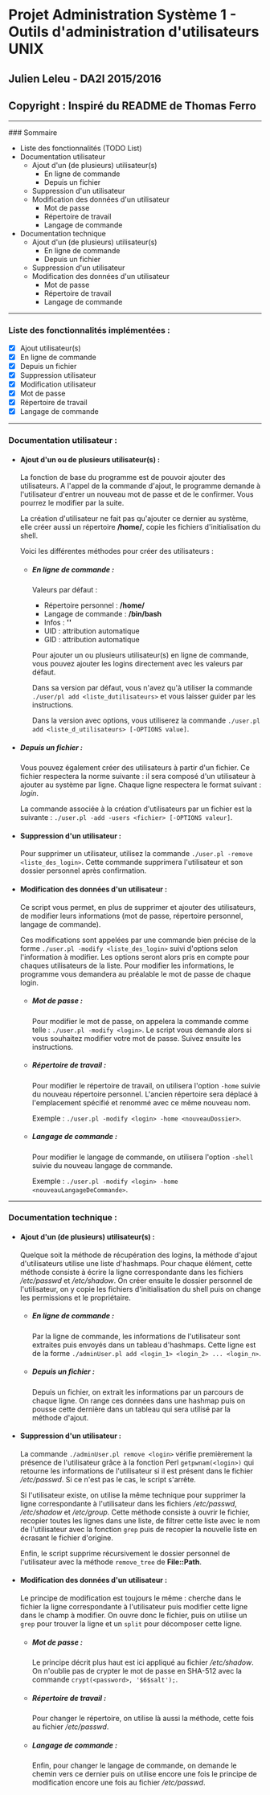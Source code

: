 # Projet Administration Système 1 - Outils d'administration d'utilisateurs UNIX
## Julien Leleu - DA2I 2015/2016
## Copyright : Inspiré du README de Thomas Ferro
----------------------

### Sommaire

- Liste des fonctionnalités (TODO List)
- Documentation utilisateur
  - Ajout d'un (de plusieurs) utilisateur(s)
    - En ligne de commande
    - Depuis un fichier
  - Suppression d'un utilisateur
  - Modification des données d'un utilisateur
    - Mot de passe
    - Répertoire de travail
    - Langage de commande
- Documentation technique
  - Ajout d'un (de plusieurs) utilisateur(s)
    - En ligne de commande
    - Depuis un fichier
  - Suppression d'un utilisateur
  - Modification des données d'un utilisateur
    - Mot de passe
    - Répertoire de travail
    - Langage de commande

----------------------

### Liste des fonctionnalités implémentées :

- [x] Ajout utilisateur(s)
 - [x] En ligne de commande
 - [x] Depuis un fichier
- [x] Suppression utilisateur
- [x] Modification utilisateur
 - [x] Mot de passe
 - [x] Répertoire de travail
 - [x] Langage de commande

-----------------------

### Documentation utilisateur :

- #### Ajout d'un ou de plusieurs utilisateur(s) :
  La fonction de base du programme est de pouvoir ajouter des utilisateurs.
  A l'appel de la commande d'ajout, le programme demande à l'utilisateur d'entrer un nouveau mot de passe et de le confirmer.
  Vous pourrez le modifier par la suite.

  La création d'utilisateur ne fait pas qu'ajouter ce dernier au système, elle créer aussi un répertoire **/home/<login>**, copie les fichiers d'initialisation du shell.

  Voici les différentes méthodes pour créer des utilisateurs :

  - ##### En ligne de commande :
    Valeurs par défaut :
    - Répertoire personnel : **/home/<login>**
    - Langage de commande : **/bin/bash**
    - Infos : **''**
    - UID : attribution automatique
    - GID : attribution automatique

    Pour ajouter un ou plusieurs utilisateur(s) en ligne de commande, vous pouvez ajouter les logins directement avec les valeurs par défaut.

    Dans sa version par défaut, vous n'avez qu'à utiliser la commande `./user/pl add <liste_dutilisateurs>` et vous laisser guider par les instructions.

    Dans la version avec options, vous utiliserez la commande `./user.pl add <liste_d_utilisateurs> [-OPTIONS value]`.

 - ##### Depuis un fichier :

    Vous pouvez également créer des utilisateurs à partir d'un fichier. 
    Ce fichier respectera la norme suivante : 
    il sera composé d'un utilisateur à ajouter au système par ligne. Chaque ligne respectera le format suivant : *login*. 

    La commande associée à la création d'utilisateurs par un fichier est la suivante : `./user.pl -add -users <fichier> [-OPTIONS valeur]`.

- #### Suppression d'un utilisateur :

  Pour supprimer un utilisateur, utilisez la commande `./user.pl -remove <liste_des_login>`. Cette commande supprimera l'utilisateur et son dossier personnel après confirmation.

- #### Modification des données d'un utilisateur :

  Ce script vous permet, en plus de supprimer et ajouter des utilisateurs, de modifier leurs informations (mot de passe, répertoire personnel, langage de commande).

  Ces modifications sont appelées par une commande bien précise de la forme `./user.pl -modify <liste_des_login>` suivi d'options selon l'information à modifier. Les options seront alors pris en compte pour chaques utilisateurs de la liste. Pour modifier les informations, le programme vous demandera au préalable le mot de passe de chaque login.

  - ##### Mot de passe :

    Pour modifier le mot de passe, on appelera la commande comme telle : `./user.pl -modify <login>`.
    Le script vous demande alors si vous souhaitez modifier votre mot de passe. Suivez ensuite les instructions.

  - ##### Répertoire de travail :

    Pour modifier le répertoire de travail, on utilisera l'option `-home` suivie du nouveau répertoire personnel. L'ancien répertoire sera déplacé à l'emplacement spécifié et renommé avec ce même nouveau nom.

    Exemple : `./user.pl -modify <login> -home <nouveauDossier>`.

  - ##### Langage de commande :

    Pour modifier le langage de commande, on utilisera l'option `-shell` suivie du nouveau langage de commande.

    Exemple : `./user.pl -modify <login> -home <nouveauLangageDeCommande>`.

----------------------

### Documentation technique :

- #### Ajout d'un (de plusieurs) utilisateur(s) :

  Quelque soit la méthode de récupération des logins, la méthode d'ajout d'utilisateurs utilise une liste d'hashmaps. Pour chaque élément, cette méthode consiste à écrire la ligne correspondante dans les fichiers */etc/passwd* et */etc/shadow*. On créer ensuite le dossier personnel de l'utilisateur, on y copie les fichiers d'initialisation du shell puis on change les permissions et le propriétaire.

  - ##### En ligne de commande :

    Par la ligne de commande, les informations de l'utilisateur sont extraites puis envoyés dans un tableau d'hashmaps. Cette ligne est de la forme `./adminUser.pl add <login_1> <login_2> ... <login_n>`.

  - ##### Depuis un fichier :

    Depuis un fichier, on extrait les informations par un parcours de chaque ligne. On range ces données dans une hashmap puis on pousse cette dernière dans un tableau qui sera utilisé par la méthode d'ajout.

- #### Suppression d'un utilisateur :

  La commande `./adminUser.pl remove <login>` vérifie premièrement la présence de l'utilisateur grâce à la fonction Perl `getpwnam(<login>)` qui retourne les informations de l'utilisateur si il est présent dans le fichier */etc/passwd*. Si ce n'est pas le cas, le script s'arrête.

  Si l'utilisateur existe, on utilise la même technique pour supprimer la ligne correspondante à l'utilisateur dans les fichiers */etc/passwd*, */etc/shadow* et */etc/group*. Cette méthode consiste à ouvrir le fichier, recopier toutes les lignes dans une liste, de filtrer cette liste avec le nom de l'utilisateur avec la fonction `grep` puis de recopier la nouvelle liste en écrasant le fichier d'origine.

  Enfin, le script supprime récursivement le dossier personnel de l'utilisateur avec la méthode `remove_tree` de **File::Path**.

- #### Modification des données d'un utilisateur :

  Le principe de modification est toujours le même : cherche dans le fichier la ligne correspondante à l'utilisateur puis modifier cette ligne dans le champ à modifier. On ouvre donc le fichier, puis on utilise un `grep` pour trouver la ligne et un `split` pour décomposer cette ligne.

  - ##### Mot de passe :

    Le principe décrit plus haut est ici appliqué au fichier */etc/shadow*. On n'oublie pas de crypter le mot de passe en SHA-512 avec la commande `crypt(<password>, '$6$salt');`.

  - ##### Répertoire de travail :

    Pour changer le répertoire, on utilise là aussi la méthode, cette fois au fichier */etc/passwd*.

  - ##### Langage de commande :

    Enfin, pour changer le langage de commande, on demande le chemin vers ce dernier puis on utilise encore une fois le principe de modification encore une fois au fichier */etc/passwd*.

